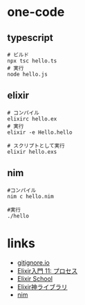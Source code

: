 # one-code
## typescript
```
# ビルド
npx tsc hello.ts
# 実行
node hello.js
```

## elixir
```
# コンパイル
elixirc hello.ex 
# 実行
elixir -e Hello.hello

# スクリプトとして実行
elixir hello.exs 
```

## nim
```
#コンパイル
nim c hello.nim

#実行
./hello
```

# links
- [gitignore.io](https://www.toptal.com/developers/gitignore)
- [Elixir入門 11: プロセス](https://dev.to/gumi/elixir-11--2mia)
- [Elixir School](https://elixirschool.com/ja)
- [Elixir神ライブラリ](https://github.com/piacerex/communitex)
- [nim](https://nim-lang.org/)
